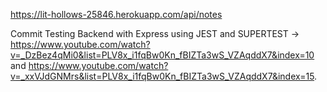 https://lit-hollows-25846.herokuapp.com/api/notes

Commit Testing Backend with Express using JEST and SUPERTEST -> https://www.youtube.com/watch?v=_DzBez4qMi0&list=PLV8x_i1fqBw0Kn_fBIZTa3wS_VZAqddX7&index=10 and https://www.youtube.com/watch?v=_xxVJdGNMrs&list=PLV8x_i1fqBw0Kn_fBIZTa3wS_VZAqddX7&index=15. 
